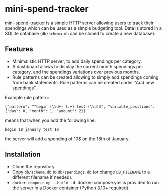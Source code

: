 # mini-spend-tracker

mini-spend-tracker is a simple HTTP server allowing users to track their spendings which can be used as a simple budgeting tool.
Data is stored in a SQLite database (`db/schema.db` can be cloned to create a new database). 

## Features

- Minimalistic HTTP server, to add daily spendings per category.
- A dashboard allows to display the current month spendings per category, and the spendings variations over previous months.
- Rule patterns can be created allowing to simply add spendings coming from bank statements. Rule patterns can be created under "Add new spendings".

Example rule pattern:
```
{"pattern": "^begin (\\d+) (.+) test (\\d)$", "variable_positions": {"day": 0, "month": 1, "amount": 2}}
```

means that when you add the following line:

```
begin 18 january test 10
```

the server will add a spending of 10$ on the 18th of January.

## Installation

- Clone the repository
- Copy `db/schema.db` to `db/spendings.db` (or change `DB_FILENAME` to a different filename if needed). 
- `docker-compose up --build -d`. docker-compose.yml is provided to run the server in a Docker container (Python 3.10+ required).

